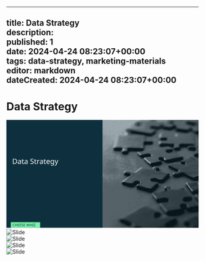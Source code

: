 


  
---  
title: Data Strategy  
description:   
published: 1  
date: 2024-04-24 08:23:07+00:00  
tags: data-strategy, marketing-materials  
editor: markdown  
dateCreated: 2024-04-24 08:23:07+00:00  
---  
  

# Data Strategy
  
![Slide](./Slide_1.svg)  
![Slide](./Slide_2.svg)  
![Slide](./Slide_3.svg)  
![Slide](./Slide_4.svg)  
![Slide](./Slide_5.svg)